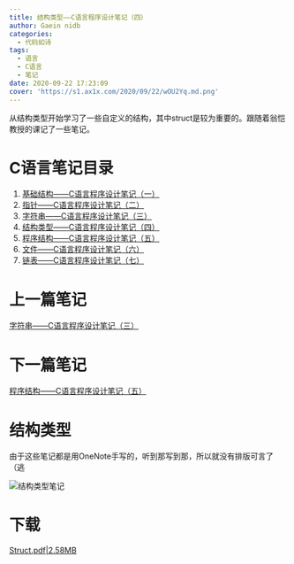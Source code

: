 ```yaml
---
title: 结构类型——C语言程序设计笔记（四）
author: Gaein nidb
categories:
  - 代码如诗
tags:
  - 语言
  - C语言
  - 笔记
date: 2020-09-22 17:23:09
cover: 'https://s1.ax1x.com/2020/09/22/wOU2Yq.md.png'
---
```

从结构类型开始学习了一些自定义的结构，其中struct是较为重要的。跟随着翁恺教授的课记了一些笔记。
<!--MORE-->

# C语言笔记目录

1. [基础结构——C语言程序设计笔记（一）](https://blog.gaein.cn/passages/C-Note1-Basics/)
2. [指针——C语言程序设计笔记（二）](https://blog.gaein.cn/passages/C-Note2-Pointer/)
3. [字符串——C语言程序设计笔记（三）](https://blog.gaein.cn/passages/C-Note3-String/)
4. [结构类型——C语言程序设计笔记（四）](https://blog.gaein.cn/passages/C-Note4-Struct/)
5. [程序结构——C语言程序设计笔记（五）](https://blog.gaein.cn/passages/C-Note5-ProgramStructure/)
6. [文件——C语言程序设计笔记（六）](https://blog.gaein.cn/passages/C-Note6-File/)
7. [链表——C语言程序设计笔记（七）](https://blog.gaein.cn/passages/C-Note7-LinkedList/)

# 上一篇笔记

[字符串——C语言程序设计笔记（三）](https://blog.gaein.cn/passages/C-Note3-String/)

# 下一篇笔记

[程序结构——C语言程序设计笔记（五）](https://blog.gaein.cn/passages/C-Note5-ProgramStructure/)

# 结构类型

由于这些笔记都是用OneNote手写的，听到那写到那，所以就没有排版可言了（逃

![结构类型笔记](https://s1.ax1x.com/2020/09/22/wOaSne.png)

# 下载

[Struct.pdf|2.58MB](https://static.cdn.gaein.cn/files/Notes/C-Notes/Struct.pdf)